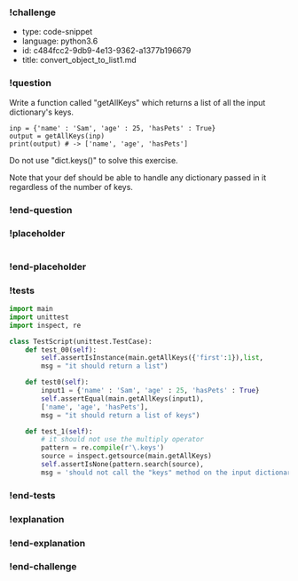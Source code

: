 ### !challenge

* type: code-snippet
* language: python3.6
* id: c484fcc2-9db9-4e13-9362-a1377b196679
* title: convert_object_to_list1.md

### !question

Write a function called "getAllKeys" which returns a list of all the input dictionary's keys.

```
inp = {'name' : 'Sam', 'age' : 25, 'hasPets' : True}
output = getAllKeys(inp)
print(output) # -> ['name', 'age', 'hasPets']
```

Do not use "dict.keys()" to solve this exercise.

Note that your def should be able to handle any dictionary passed in it regardless of the number of keys.


### !end-question

### !placeholder

```python

```

### !end-placeholder

### !tests

```python
import main
import unittest
import inspect, re

class TestScript(unittest.TestCase):
    def test_00(self):
        self.assertIsInstance(main.getAllKeys({'first':1}),list,
        msg = "it should return a list")

    def test0(self):
        input1 = {'name' : 'Sam', 'age' : 25, 'hasPets' : True}
        self.assertEqual(main.getAllKeys(input1),
        ['name', 'age', 'hasPets'],
        msg = "it should return a list of keys")

    def test_1(self):
        # it should not use the multiply operator
        pattern = re.compile(r'\.keys')
        source = inspect.getsource(main.getAllKeys)
        self.assertIsNone(pattern.search(source),
        msg = 'should not call the "keys" method on the input dictionary in the function body')

```

### !end-tests

### !explanation

### !end-explanation

### !end-challenge
